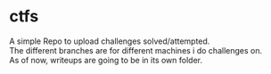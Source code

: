 # ctfs
A simple Repo to upload challenges solved/attempted.<br>
The different branches are for different machines i do challenges on.<br>
As of now, writeups are going to be in its own folder.
